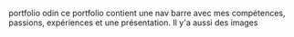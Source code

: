 portfolio odin
ce portfolio contient une nav barre avec mes compétences, passions, expériences et une présentation.
Il y'a aussi des images
